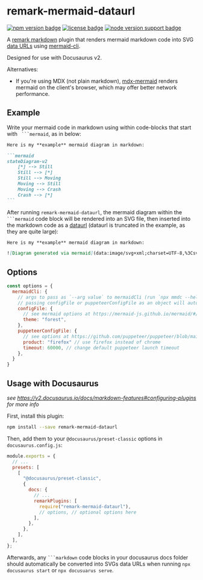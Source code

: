 # remark-mermaid-dataurl

[![npm version badge](https://img.shields.io/npm/v/remark-mermaid-dataurl)](https://www.npmjs.com/package/remark-mermaid-dataurl)
[![license badge](https://img.shields.io/npm/l/remark-mermaid-dataurl)](https://www.npmjs.com/package/remark-mermaid-dataurl)
[![node version support badge](https://img.shields.io/node/v/remark-mermaid-dataurl)](https://www.npmjs.com/package/remark-mermaid-dataurl)

A [remark markdown](https://github.com/remarkjs/remark)
plugin that renders mermaid markdown code into SVG
[data URLs](https://developer.mozilla.org/en-US/docs/Web/HTTP/Basics_of_HTTP/Data_URLs)
using [mermaid-cli](https://github.com/mermaid-js/mermaid-cli).

Designed for use with Docusaurus v2.

Alternatives:
  - If you're using MDX (not plain markdown),
    [mdx-mermaid](https://github.com/sjwall/mdx-mermaid) renders mermaid
    on the client's browser, which may offer better network performance.

## Example

Write your mermaid code in markdown using within code-blocks that start with
` ```mermaid`, as in below:

````markdown
Here is my **example** mermaid diagram in markdown:

```mermaid
stateDiagram-v2
    [*] --> Still
    Still --> [*]
    Still --> Moving
    Moving --> Still
    Moving --> Crash
    Crash --> [*]
```
````

After running `remark-mermaid-dataurl`, the mermaid diagram within the ` ```mermaid `
code block will be rendered into an SVG file, then inserted into the markdown
code as a
[dataurl](https://developer.mozilla.org/en-US/docs/Web/HTTP/Basics_of_HTTP/Data_URLs)
(dataurl is truncated in the example, as they are quite large):

````markdown
Here is my **example** mermaid diagram in markdown:

![Diagram generated via mermaid](data:image/svg+xml;charset=UTF-8,%3Csvg%20id%3D%22mermaid-1654...]
````

## Options

```js
const options = {
  mermaidCli: {
    // args to pass as `--arg value` to mermaidCli (run `npx mmdc --help` to view)
    // passing configFile or puppeteerConfigFile as an object will automatically be converted into a JSON
    configFile: {
      // see mermaid options at https://mermaid-js.github.io/mermaid/#/Setup
      theme: "forest",
    },
    puppeteerConfigFile: {
      // see options at https://github.com/puppeteer/puppeteer/blob/main/docs/api.md#puppeteerlaunchoptions
      product: "firefox" // use firefox instead of chrome
      timeout: 60000, // change default puppeteer launch timeout
    },
  }
}
```

## Usage with Docusaurus

_see https://v2.docusaurus.io/docs/markdown-features#configuring-plugins for more info_

First, install this plugin:

```bash
npm install --save remark-mermaid-dataurl
```

Then, add them to your `@docusaurus/preset-classic` options in `docusaurus.config.js`:

```js
module.exports = {
  // ...
  presets: [
    [
      "@docusaurus/preset-classic",
      {
        docs: {
          // ...
          remarkPlugins: [
            require("remark-mermaid-dataurl"),
            // options, // optional options here
          ],
        },
      },
    ],
  ],
};
```

Afterwards, any ` ```markdown ` code blocks in your docusaurus docs folder
should automatically be converted into SVGs data URLs when running
`npx docusaurus start` or `npx docusuarus serve`.
